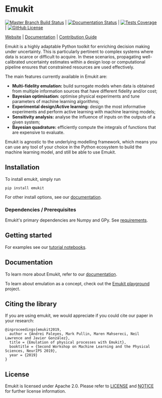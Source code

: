 # Emukit

[![Master Branch Build Status](https://travis-ci.org/amzn/emukit.svg?branch=master)](https://travis-ci.org/amzn/emukit) |
[![Documentation Status](https://readthedocs.org/projects/emukit/badge/?version=latest)](https://emukit.readthedocs.io/en/latest/?badge=latest) |
[![Tests Coverage](https://codecov.io/gh/amzn/emukit/branch/master/graph/badge.svg)](https://codecov.io/gh/amzn/emukit) |
[![GitHub License](https://img.shields.io/github/license/amzn/emukit.svg)](https://github.com/amzn/emukit/blob/master/LICENSE)

[Website](https://amzn.github.io/emukit/) |
[Documentation](https://emukit.readthedocs.io/) |
[Contribution Guide](CONTRIBUTING.md)

Emukit is a highly adaptable Python toolkit for enriching decision making under uncertainty. This is particularly pertinent to complex systems where data is scarce or difficult to acquire. In these scenarios, propagating well-calibrated uncertainty estimates within a design loop or computational pipeline ensures that constrained resources are used effectively.

The main features currently available in Emukit are:

* **Multi-fidelity emulation:** build surrogate models when data is obtained from multiple information sources that have different fidelity and/or cost;
* **Bayesian optimisation:** optimise physical experiments and tune parameters of machine learning algorithms;
* **Experimental design/Active learning:** design the most informative experiments and perform active learning with machine learning models;
* **Sensitivity analysis:** analyse the influence of inputs on the outputs of a given system;
* **Bayesian quadrature:** efficiently compute the integrals of functions that are expensive to evaluate.

Emukit is agnostic to the underlying modelling framework, which means you can use any tool of your choice in the Python ecosystem to build the machine learning model, and still be able to use Emukit.

## Installation

To install emukit, simply run
```
pip install emukit
```

For other install options, see our [documentation](https://emukit.readthedocs.io/en/latest/installation.html).

### Dependencies / Prerequisites
Emukit's primary dependencies are Numpy and GPy.
See [requirements](requirements/requirements.txt).

## Getting started
For examples see our [tutorial notebooks](http://nbviewer.jupyter.org/github/amzn/emukit/blob/master/notebooks/index.ipynb).

## Documentation
To learn more about Emukit, refer to our [documentation](https://emukit.readthedocs.io).

To learn about emulation as a concept, check out the [Emukit playground](https://github.com/amzn/Emukit-playground) project.

## Citing the library

If you are using emukit, we would appreciate if you could cite our paper in your research:

    @inproceedings{emukit2019,
      author = {Andrei Paleyes, Mark Pullin, Maren Mahsereci, Neil Lawrence and Javier González},
      title = {Emulation of physical processes with Emukit},
      booktitle = {Second Workshop on Machine Learning and the Physical Sciences, NeurIPS 2019},
      year = {2019}
    }

## License

Emukit is licensed under Apache 2.0. Please refer to [LICENSE](LICENSE) and [NOTICE](NOTICE) for further license information.